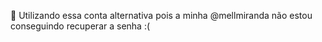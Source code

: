 👋 Utilizando essa conta alternativa pois a minha @mellmiranda não estou conseguindo recuperar a senha :(
